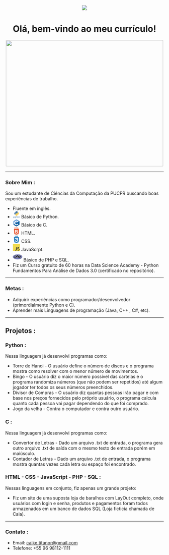 <div id="header" align="center">
  <img src="https://media.giphy.com/media/GgJCq1wLh4VbiGJBKt/giphy.gif" width="100"/>
  <h1> Olá, bem-vindo ao meu currículo! </h1>
</div>

<div align="center">
  <img src="https://media.giphy.com/media/ZgTR3UQ9XAWDvqy9jv/giphy.gif" width="500" height="400"/>
</div>

---

###  Sobre Mim :

Sou um estudante de Ciências da Computação da PUCPR buscando boas experiências de trabalho.
- Fluente em inglês.
- <img src="https://github.com/devicons/devicon/blob/master/icons/python/python-original-wordmark.svg" width="23" height="23"/> Básico de Python.
- <img src="https://github.com/devicons/devicon/blob/master/icons/c/c-original.svg" width="23" height="23"/> Básico de C.
- <img src="https://github.com/devicons/devicon/blob/master/icons/html5/html5-plain-wordmark.svg" width="23" height="23"/> HTML.
- <img src="https://raw.githubusercontent.com/devicons/devicon/master/icons/css3/css3-plain-wordmark.svg" width="23" height="23"/> CSS.
- <img src="https://github.com/devicons/devicon/blob/master/icons/javascript/javascript-original.svg" width="23" height="23"/> JavaScrpt.
- <img src="https://github.com/devicons/devicon/blob/master/icons/php/php-original.svg" width="30" height="30"/> Básico de PHP e SQL.
- Fiz um Curso gratuito de 60 horas na Data Science Academy - Python Fundamentos Para Análise de Dados 3.0 (certificado no repositório).

---

###  Metas :

- Adquirir experiências como programador/desenvolvedor (primordialmente Python e C).
- Aprender mais Linguagens de programação (Java, C++ , C#, etc).

---

##  Projetos :

###  Python :

Nessa linguagem já desenvolvi programas como:
- Torre de Hanoi - O usuário define o número de discos e o programa mostra como resolver com o menor número de movimentos.
- Bingo - O usuário diz o maior número possível das cartelas e o programa randomiza números (que não podem ser repetidos) até algum jogador ter todos os seus números preenchidos.
- Divisor de Compras - O usuário diz quantas pessoas irão pagar e com base nos preços fornecidos pelo próprio usuário, o programa calcula quanto cada pessoa vai pagar dependendo do que foi comprado.
- Jogo da velha - Contra o computador e contra outro usuário.

### C :
Nessa linguagem já desenvolvi programas como:
- Convertor de Letras - Dado um arquivo .txt de entrada, o programa gera outro arquivo .txt de saída com o mesmo texto de entrada porém em maiúsculo.
- Contador de Letras - Dado um arquivo .txt de entrada, o programa mostra quantas vezes cada letra ou espaço foi encontrado.

### HTML - CSS - JavaScript - PHP - SQL :
Nessas linguagens em conjunto, fiz apenas um grande projeto:
- Fiz um site de uma suposta loja de baralhos com LayOut completo, onde usuários com login e senha, produtos e pagamentos foram todos armazenados em um banco de dados SQL (Loja ficticia chamada de Caia).

---

###  Contato :

- Email: caike.titanor@gmail.com
- Telefone: +55 96 98112-1111
